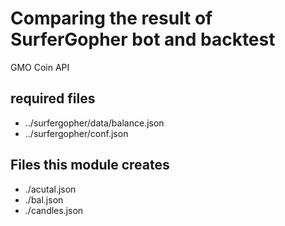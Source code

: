 # Comparing the result of SurferGopher bot and backtest 

GMO Coin API

## required files
- ../surfergopher/data/balance.json
- ../surfergopher/conf.json

## Files this module creates
- ./acutal.json
- ./bal.json
- ./candles.json